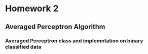# Homework 2
## Averaged Perceptron Algorithm
### Averaged Perceptron class and implemntation on binary classified data
